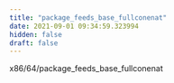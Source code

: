 ```yaml
---
title: "package_feeds_base_fullconenat"
date: 2021-09-01 09:34:59.323994
hidden: false
draft: false
---
```


x86/64/package_feeds_base_fullconenat

